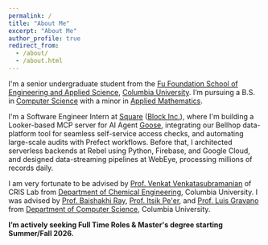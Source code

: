 ```yaml
---
permalink: /
title: "About Me"
excerpt: "About Me"
author_profile: true
redirect_from: 
  - /about/
  - /about.html
---
```


I'm a senior undergraduate student from the [Fu Foundation School of Engineering and Applied Science](https://www.engineering.columbia.edu/), [Columbia University](https://www.columbia.edu/). I’m pursuing a B.S. in [Computer Science](https://www.cs.columbia.edu/) with a minor in [Applied Mathematics](https://www.apam.columbia.edu/programs/applied-mathematics).

I'm a Software Engineer Intern at [Square](https://squareup.com/us/en) ([Block Inc.](https://block.xyz/)), where I'm building a Looker-based MCP server for AI Agent [Goose](https://github.com/block/goose), integrating our Bellhop data-platform tool for seamless self-service access checks, and automating large-scale audits with Prefect workflows. Before that, I architected serverless backends at Rebel using Python, Firebase, and Google Cloud, and designed data-streaming pipelines at WebEye, processing millions of records daily.

I am very fortunate to be advised by [Prof. Venkat Venkatasubramanian](https://www.cheme.columbia.edu/faculty/venkat-venkatasubramanian) of CRIS Lab from [Department of Chemical Engineering](https://www.cheme.columbia.edu/), Columbia University. I was advised by [Prof. Baishakhi Ray](https://www.rayb.info/), [Prof. Itsik Pe'er](https://www.cs.columbia.edu/~itsik/), and [Prof. Luis Gravano](https://www.cs.columbia.edu/~gravano/) from [Department of Computer Science](https://www.cs.columbia.edu/), Columbia University.

**I’m actively seeking Full Time Roles & Master's degree starting Summer/Fall 2026.**
